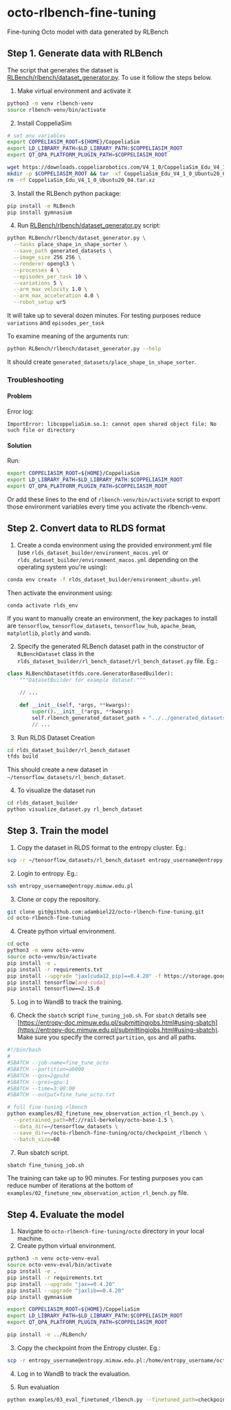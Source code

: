 # octo-rlbench-fine-tuning
Fine-tuning Octo model with data generated by RLBench


## Step 1. Generate data with RLBench

The script that generates the dataset is [RLBench/rlbench/dataset_generator.py](RLBench/rlbench/dataset_generator.py). To use it follow the steps below.

1. Make virtual environment and activate it

```bash
python3 -m venv rlbench-venv
source rlbench-venv/bin/activate
```

2. Install CoppeliaSim

```bash
# set env variables
export COPPELIASIM_ROOT=${HOME}/CoppeliaSim
export LD_LIBRARY_PATH=$LD_LIBRARY_PATH:$COPPELIASIM_ROOT
export QT_QPA_PLATFORM_PLUGIN_PATH=$COPPELIASIM_ROOT

wget https://downloads.coppeliarobotics.com/V4_1_0/CoppeliaSim_Edu_V4_1_0_Ubuntu20_04.tar.xz
mkdir -p $COPPELIASIM_ROOT && tar -xf CoppeliaSim_Edu_V4_1_0_Ubuntu20_04.tar.xz -C $COPPELIASIM_ROOT --strip-components 1
rm -rf CoppeliaSim_Edu_V4_1_0_Ubuntu20_04.tar.xz
```

3. Install the RLBench python package:

```bash
pip install -e RLBench
pip install gymnasium
```

4. Run [RLBench/rlbench/dataset_generator.py](RLBench/rlbench/dataset_generator.py) script:
```bash
python RLBench/rlbench/dataset_generator.py \
  --tasks place_shape_in_shape_sorter \
  --save_path generated_datasets \
  --image_size 256 256 \
  --renderer opengl3 \
  --processes 4 \
  --episodes_per_task 10 \
  --variations 5 \
  --arm_max_velocity 1.0 \
  --arm_max_acceleration 4.0 \
  --robot_setup ur5
```
It will take up to several dozen minutes. For testing purposes reduce `variations` and `episodes_per_task`

To examine meaning of the arguments run:
```bash
python RLBench/rlbench/dataset_generator.py --help
```

It should create `generated_datasets/place_shape_in_shape_sorter`.


### Troubleshooting

#### Problem

Error log:
```
ImportError: libcoppeliaSim.so.1: cannot open shared object file: No such file or directory
```

#### Solution

Run:
```bash
export COPPELIASIM_ROOT=${HOME}/CoppeliaSim
export LD_LIBRARY_PATH=$LD_LIBRARY_PATH:$COPPELIASIM_ROOT
export QT_QPA_PLATFORM_PLUGIN_PATH=$COPPELIASIM_ROOT
```

Or add these lines to the end of `rlbench-venv/bin/activate` script to export those environment variables every time you activate the rlbench-venv.

## Step 2. Convert data to RLDS format

1. Create a conda environment using the provided environment.yml file (use `rlds_dataset_builder/environment_macos.yml` or `rlds_dataset_builder/environment_macos.yml` depending on the operating system you're using):
```bash
conda env create -f rlds_dataset_builder/environment_ubuntu.yml
```

Then activate the environment using:
```bash
conda activate rlds_env
```

If you want to manually create an environment, the key packages to install are `tensorflow`, 
`tensorflow_datasets`, `tensorflow_hub`, `apache_beam`, `matplotlib`, `plotly` and `wandb`.

2. Specify the generated RLBench dataset path in the constructor of `RLBenchDataset` class in the `rlds_dataset_builder/rl_bench_dataset/rl_bench_dataset.py` file. Eg.:

```python
class RLBenchDataset(tfds.core.GeneratorBasedBuilder):
    """DatasetBuilder for example dataset."""

    // ...

    def __init__(self, *args, **kwargs):
        super().__init__(*args, **kwargs)
        self.rlbench_generated_dataset_path = "../../generated_datasets/place_shape_in_shape_sorter"
        // ...
```


3. Run RLDS Dataset Creation
```bash
cd rlds_dataset_builder/rl_bench_dataset
tfds build
```

This should create a new dataset in `~/tensorflow_datasets/rl_bench_dataset`.

4. To visualize the dataset run

```bash
cd rlds_dataset_builder
python visualize_dataset.py rl_bench_dataset
```


## Step 3. Train the model

1. Copy the dataset in RLDS format to the entropy cluster. Eg.:

```bash
scp -r ~/tensorflow_datasets/rl_bench_dataset entropy_username@entropy.mimuw.edu.pl:/home/entropy_username/tensorflow_datasets
```

2. Login to entropy. Eg.:

```bash
ssh entropy_username@entropy.mimuw.edu.pl
```

3. Clone or copy the repository.

```bash
git clone git@github.com:adambiel22/octo-rlbench-fine-tuning.git
cd octo-rlbench-fine-tuning
```

4. Create python virtual environment.

```bash
cd octo
python3 -m venv octo-venv
source octo-venv/bin/activate
pip install -e .
pip install -r requirements.txt
pip install --upgrade "jax[cuda12_pip]==0.4.20" -f https://storage.googleapis.com/jax-releases/jax_cuda_releases.html
pip install tensorflow[and-cuda]
pip install tensorflow==2.15.0
```

5. Log in to WandB to track the training.

6. Check the `sbatch` script `fine_tuning_job.sh`. For `sbatch` details see [https://entropy-doc.mimuw.edu.pl/submittingjobs.html#using-sbatch](https://entropy-doc.mimuw.edu.pl/submittingjobs.html#using-sbatch). Make sure you specify the correct `partition`, `qos` and all paths.
```bash
#!/bin/bash
#
#SBATCH --job-name=fine_tune_octo
#SBATCH --partition=a6000
#SBATCH --qos=2gpu3d
#SBATCH --gres=gpu:1
#SBATCH --time=3:00:00
#SBATCH --output=fine_tune_octo.txt

# full fine-tuning rlbench
python examples/02_finetune_new_observation_action_rl_bench.py \
  --pretrained_path=hf://rail-berkeley/octo-base-1.5 \
  --data_dir=~/tensorflow_datasets \
  --save_dir=~/octo-rlbench-fine-tuning/octo/checkpoint_rlbench \
  --batch_size=60
```

7. Run sbatch script.
```bash
sbatch fine_tuning_job.sh
```

The training can take up to 90 minutes. For testing purposes you can reduce number of iterations at the bottom of `examples/02_finetune_new_observation_action_rl_bench.py` file.

## Step 4. Evaluate the model

1. Navigate to `octo-rlbench-fine-tuning/octo` directory in your local machine.
2. Create python virtual environment.
```bash
python3 -m venv octo-venv-eval
source octo-venv-eval/bin/activate
pip install -e .
pip install -r requirements.txt
pip install --upgrade "jax==0.4.20"
pip install --upgrade "jaxlib==0.4.20"
pip install gymnasium

export COPPELIASIM_ROOT=${HOME}/CoppeliaSim
export LD_LIBRARY_PATH=$LD_LIBRARY_PATH:$COPPELIASIM_ROOT
export QT_QPA_PLATFORM_PLUGIN_PATH=$COPPELIASIM_ROOT

pip install -e ../RLBench/
```

3. Copy the checkpoint from the Entropy cluster. Eg.:
```bash
scp -r entropy_username@entropy.mimuw.edu.pl:/home/entropy_username/octo-rlbench-fine-tuning/octo/checkpoint_rlbench .
```

4. Log in to WandB to track the evaluation.

5. Run evaluation
```bash
python examples/03_eval_finetuned_rlbench.py --finetuned_path=checkpoint_rlbench
```

